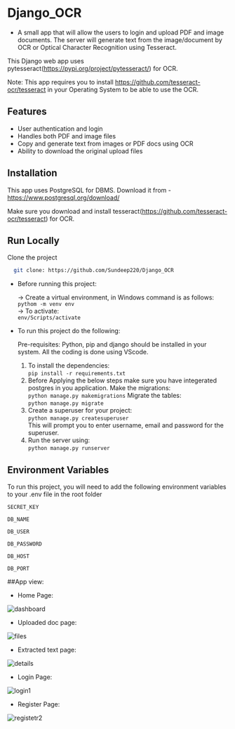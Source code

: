 # Django_OCR
- A small app that will allow the users to login and upload PDF and image documents. The server will generate text from the image/document by OCR or Optical Character Recognition using Tesseract.

This Django web app uses pytesseract(https://pypi.org/project/pytesseract/) for OCR.

Note: This app requires you to install https://github.com/tesseract-ocr/tesseract in your Operating System to be able to use the OCR.

## Features

- User authentication and login
- Handles both PDF and image files 
- Copy and generate text from images or PDF docs using OCR
- Ability to download the original upload files

## Installation

This app uses PostgreSQL for DBMS. Download it from - https://www.postgresql.org/download/

Make sure you download and install tesseract(https://github.com/tesseract-ocr/tesseract) for OCR.
## Run Locally

Clone the project

```bash
  git clone: https://github.com/Sundeep220/Django_OCR
```

- Before running this project: 

  -> Create a virtual environment, in Windows command is as follows: \
    `pythom -m venv env` \
   -> To activate: \
     `env/Scripts/activate`

- To run this project do the following:

    Pre-requisites: Python, pip and django should be installed in your system. All the coding is done using VScode.
    1. To install the dependencies: \
       `pip install -r requirements.txt` 
    2. Before Applying the below steps make sure you have integerated postgres in you application.
         Make the migrations:\
            `python manage.py makemigrations` 
         Migrate the tables: \
            `python manage.py migrate` 
    3. Create a superuser for your project: \
        `python manage.py createsuperuser`   
        This will prompt you to enter username, email and password for the superuser.  
    4. Run the server using: \
        `python manage.py runserver`


## Environment Variables

To run this project, you will need to add the following environment variables to your .env file in the root folder

`SECRET_KEY`

`DB_NAME`

`DB_USER`

`DB_PASSWORD`

`DB_HOST`

`DB_PORT`


##App view: 

- Home Page: 


![dashboard](https://user-images.githubusercontent.com/93663329/209426494-4e962a8f-7417-4b26-ba35-35fa979b2234.png)


- Uploaded doc page:


![files](https://user-images.githubusercontent.com/93663329/209426517-452a06a9-0a85-478f-a475-bae38a2dc259.png)


- Extracted text page:


![details](https://user-images.githubusercontent.com/93663329/209426527-d77f4673-dd52-4030-ba68-86e9e9e492ea.png)


- Login Page:


![login1](https://user-images.githubusercontent.com/93663329/209426536-90078580-6796-4118-81e0-320fcd91fcfb.png)


- Register Page:


![registetr2](https://user-images.githubusercontent.com/93663329/209426546-04d810e9-ab21-46a0-8c2f-dcfcb6892ec3.png)






